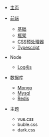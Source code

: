 
<!-- 顶部导航栏 -->
- [主页](/)
- [前端](/md/fontend.md)
  - [基础](/md/fontend.md?id=基础)
  - [框架](/md/fontend.md?id=前端框架)
  - [CSS预处理器](/md/fontend.md?id=CSS预处理)
  - [Typescript](/md/fontend.md?id=typescript)

- Node
  - [Log4js]()

- 数据库
  - [Mongo]()
  - [Mysql]()
  - [Redis]()

- 主题
  - <span class="theme-preview" data-theme='vue'>vue.css</span>
  - <span class="theme-preview" data-theme='buble'>buble.css</span>
  - <span class="theme-preview" data-theme='dark'>dark.css</span>

